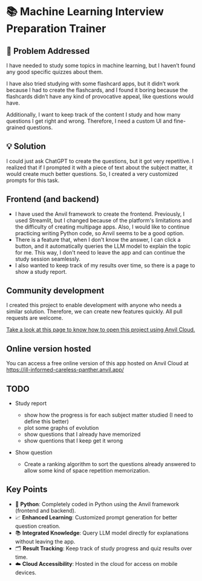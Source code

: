 # 📚 Machine Learning Interview Preparation Trainer

## 🚀 Problem Addressed
I have needed to study some topics in machine learning, but I haven’t found any good specific quizzes about them. 

I have also tried studying with some flashcard apps, but it didn’t work because I had to create the flashcards, and I found it boring because the flashcards didn’t have any kind of provocative appeal, like questions would have. 

Additionally, I want to keep track of the content I study and how many questions I get right and wrong. Therefore, I need a custom UI and fine-grained questions.

## 💡 Solution
I could just ask ChatGPT to create the questions, but it got very repetitive. I realized that if I prompted it with a piece of text about the subject matter, it would create much better questions. So, I created a very customized prompts for this task.

## Frontend (and backend)
- I have used the Anvil framework to create the frontend. Previously, I used Streamlit, but I changed because of the platform's limitations and the difficulty of creating multipage apps. Also, I would like to continue practicing writing Python code, so Anvil seems to be a good option.
- There is a feature that, when I don't know the answer, I can click a button, and it automatically queries the LLM model to explain the topic for me. This way, I don't need to leave the app and can continue the study session seamlessly.
- I also wanted to keep track of my results over time, so there is a page to show a study report.

## Community development
I created this project to enable development with anyone who needs a similar solution. Therefore, we can create new features quickly. All pull requests are welcome.

[Take a look at this page to know how to open this project using Anvil Cloud.](ANVIL_README.MD)


## Online version hosted
You can access a free online version of this app hosted on Anvil Cloud at https://ill-informed-careless-panther.anvil.app/

## TODO
- Study report
  - show how the progress is for each subject matter studied (I need to define this better)
  - plot some graphs of evolution
  - show questions that I already have memorized
  - show quentions that I keep get it wrong

- Show question
  - Create a ranking algorithm to sort the questions already answered to allow some kind of space repetition memorization.



## Key Points
- 🐍 **Python**: Completely coded in Python using the Anvil framework (frontend and backend).
- 📈 **Enhanced Learning**: Customized prompt generation for better question creation.
- 📚 **Integrated Knowledge**: Query LLM model directly for explanations without leaving the app.
- 🗂️ **Result Tracking**: Keep track of study progress and quiz results over time.
- ☁️ **Cloud Accessibility**: Hosted in the cloud for access on mobile devices.

